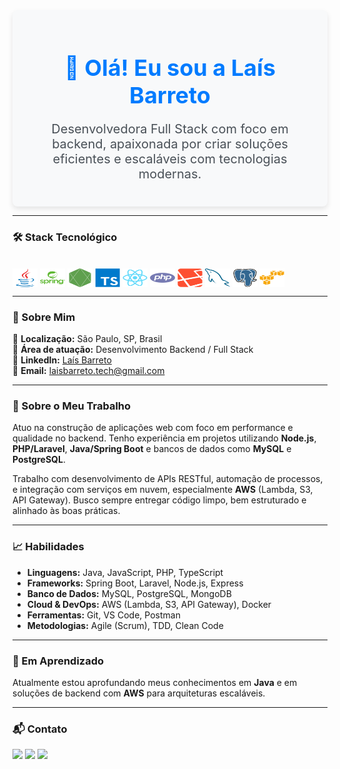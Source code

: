 <div style="background-color: #f8f9fa; border-radius: 8px; padding: 20px; box-shadow: 0 4px 8px rgba(0, 0, 0, 0.1);">
  <h1 style="font-size: 36px; color: #007bff; margin-bottom: 15px; text-align: center;">👋 Olá! Eu sou a Laís Barreto</h1>
  <p style="font-size: 20px; color: #495057; text-align: center;">
    Desenvolvedora Full Stack com foco em backend, apaixonada por criar soluções eficientes e escaláveis com tecnologias modernas.
  </p>
</div>

---

### 🛠️ Stack Tecnológico
<div style="display: inline_block"><br>
  <img align="center" alt="Java" height="30" width="40" src="https://raw.githubusercontent.com/devicons/devicon/master/icons/java/java-original.svg">
  <img align="center" alt="Spring Boot" height="30" width="40" src="https://raw.githubusercontent.com/devicons/devicon/master/icons/spring/spring-original-wordmark.svg">
  <img align="center" alt="Node.js" height="30" width="40" src="https://raw.githubusercontent.com/devicons/devicon/master/icons/nodejs/nodejs-plain.svg">
  <img align="center" alt="TypeScript" height="30" width="40" src="https://raw.githubusercontent.com/devicons/devicon/master/icons/typescript/typescript-plain.svg">
  <img align="center" alt="React" height="30" width="40" src="https://raw.githubusercontent.com/devicons/devicon/master/icons/react/react-original.svg">
  <img align="center" alt="PHP" height="30" width="40" src="https://raw.githubusercontent.com/devicons/devicon/master/icons/php/php-plain.svg">
  <img align="center" alt="Laravel" height="30" width="40" src="https://raw.githubusercontent.com/devicons/devicon/master/icons/laravel/laravel-plain.svg">
  <img align="center" alt="MySQL" height="30" width="40" src="https://raw.githubusercontent.com/devicons/devicon/master/icons/mysql/mysql-original.svg">
  <img align="center" alt="PostgreSQL" height="30" width="40" src="https://raw.githubusercontent.com/devicons/devicon/master/icons/postgresql/postgresql-original.svg">
  <img align="center" alt="AWS" height="30" width="40" src="https://raw.githubusercontent.com/devicons/devicon/master/icons/amazonwebservices/amazonwebservices-original.svg">
</div>

---

### 🌟 Sobre Mim

🔹 **Localização:** São Paulo, SP, Brasil  
🔹 **Área de atuação:** Desenvolvimento Backend / Full Stack  
🔹 **LinkedIn:** [Laís Barreto](https://www.linkedin.com/in/lais-barreto/)  
🔹 **Email:** [laisbarreto.tech@gmail.com](mailto:laisbarreto.tech@gmail.com)  

---

### 🚀 Sobre o Meu Trabalho

Atuo na construção de aplicações web com foco em performance e qualidade no backend. Tenho experiência em projetos utilizando **Node.js**, **PHP/Laravel**, **Java/Spring Boot** e bancos de dados como **MySQL** e **PostgreSQL**.  

Trabalho com desenvolvimento de APIs RESTful, automação de processos, e integração com serviços em nuvem, especialmente **AWS** (Lambda, S3, API Gateway). Busco sempre entregar código limpo, bem estruturado e alinhado às boas práticas.

---

### 📈 Habilidades

- **Linguagens:** Java, JavaScript, PHP, TypeScript  
- **Frameworks:** Spring Boot, Laravel, Node.js, Express  
- **Banco de Dados:** MySQL, PostgreSQL, MongoDB  
- **Cloud & DevOps:** AWS (Lambda, S3, API Gateway), Docker  
- **Ferramentas:** Git, VS Code, Postman  
- **Metodologias:** Agile (Scrum), TDD, Clean Code  

---

### 🌱 Em Aprendizado

Atualmente estou aprofundando meus conhecimentos em **Java** e em soluções de backend com **AWS** para arquiteturas escaláveis.

---

### 📬 Contato

<div> 
  <a href="https://www.linkedin.com/in/lais-barreto/" target="_blank"><img src="https://img.shields.io/badge/-LinkedIn-%230077B5?style=for-the-badge&logo=linkedin&logoColor=white"></a> 
  <a href="mailto:laisbarreto.tech@gmail.com"><img src="https://img.shields.io/badge/-Gmail-%23333?style=for-the-badge&logo=gmail&logoColor=white"></a>
  <a href="https://instagram.com/labvieira" target="_blank"><img src="https://img.shields.io/badge/-Instagram-%23E4405F?style=for-the-badge&logo=instagram&logoColor=white"></a>  
</div>
